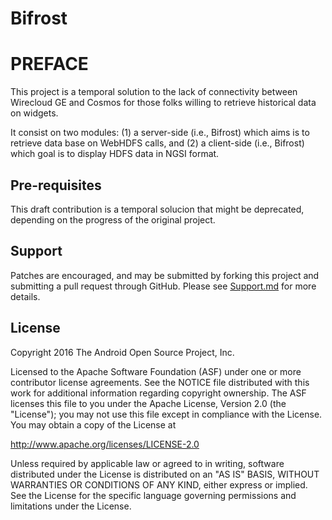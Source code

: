 Bifrost
===================================

# PREFACE

This project is a temporal solution to the lack of connectivity between Wirecloud GE and Cosmos for those folks willing to retrieve historical data on widgets.

It consist on two modules: (1) a server-side (i.e., Bifrost) which aims is to retrieve data base on WebHDFS calls, and (2) a client-side (i.e., Bifrost) which goal is to display HDFS data in NGSI format.


Pre-requisites
--------------

This draft contribution is a temporal solucion that might be deprecated, depending on the progress of the original project. 


Support
-------

Patches are encouraged, and may be submitted by forking this project and
submitting a pull request through GitHub. Please see [Support.md](Support.md) for more details.

License
-------

Copyright 2016 The Android Open Source Project, Inc.

Licensed to the Apache Software Foundation (ASF) under one or more contributor
license agreements.  See the NOTICE file distributed with this work for
additional information regarding copyright ownership.  The ASF licenses this
file to you under the Apache License, Version 2.0 (the "License"); you may not
use this file except in compliance with the License.  You may obtain a copy of
the License at

http://www.apache.org/licenses/LICENSE-2.0

Unless required by applicable law or agreed to in writing, software
distributed under the License is distributed on an "AS IS" BASIS, WITHOUT
WARRANTIES OR CONDITIONS OF ANY KIND, either express or implied.  See the
License for the specific language governing permissions and limitations under
the License.
